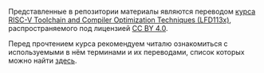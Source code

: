 Представленные в репозитории материалы являются переводом [курса RISC-V Toolchain and Compiler Optimization Techniques (LFD113x)](https://training.linuxfoundation.org/training/risc-v-toolchain-and-compiler-optimization-techniques-lfd113x/), распространяемого под лицензией [CC BY 4.0](https://creativecommons.org/licenses/by/4.0/).

Перед прочтением курса рекомендуем читалю ознакомиться с используемыми в нём терминами и их переводами, список которых можно найти [здесь](Chapters/TechnicalTerms.md).

